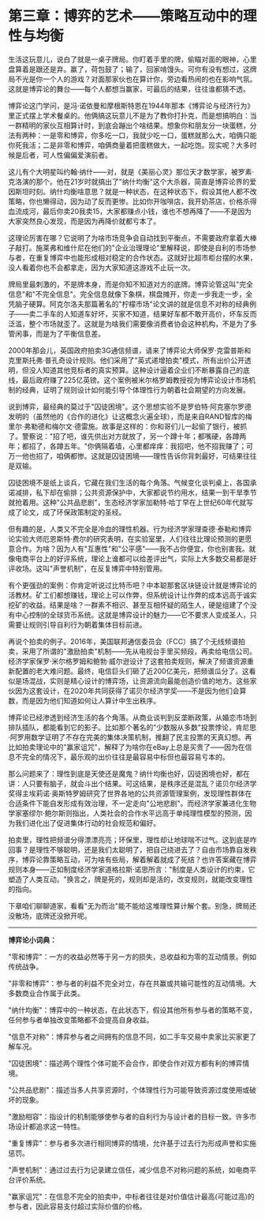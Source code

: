 # 第三章：博弈的艺术——策略互动中的理性与均衡

生活这玩意儿，说白了就是一桌子牌局。你盯着手里的牌，偷瞄对面的眼神，心里盘算着是跟还是弃。赢了，荷包鼓了；输了，回家啃馒头。可你有没有想过，这牌局不光是你一个人的游戏？对面那家伙也在算计你，旁边看热闹的也在影响气氛。这就是博弈论的舞台——每个人都想当赢家，可最后的结果，往往谁都猜不透。

博弈论这门学问，是冯·诺依曼和摩根斯特恩在1944年那本《博弈论与经济行为》里正式摆上学术餐桌的。他俩搞这玩意儿不是为了教你打扑克，而是想搞明白：当一群精明的家伙互相算计时，到底会蹦出个啥结果。想象你和朋友分一块蛋糕，分法有两种：一是零和博弈，你多吃一口，我就少吃一口，蛋糕就那么大，咱俩只能你死我活；二是非零和博弈，咱俩商量着把蛋糕做大，一起吃饱。现实呢？大多时候是后者，可人性偏偏爱演前者。

这儿有个大明星叫约翰·纳什——对，就是《美丽心灵》那位天才数学家，被罗素·克洛演的那个。他在21岁时就搞出了"纳什均衡"这个大杀器，简直是博弈论界的爱因斯坦时刻。纳什均衡啥意思？就是一种状态，在这种状态下，假设其他人都不改策略，你也懒得动，因为动了反而更惨。比如你开咖啡店，我开奶茶店，价格杀得血流成河，最后你卖20我卖15，大家都赚点小钱，谁也不想再降了——不是因为大家突然良心发现，而是因为再降价就都亏本了。

这理论厉害在哪？它说明了为啥市场竞争会自动找到平衡点，不需要政府拿着大棒子敲打。施莱弗和维什尼在他们的"企业治理理论"里解释说，即使是自利的市场参与者，在重复博弈中也能形成相对稳定的合作状态。这就好比超市柜台摆的水果，没人看着你也不会都拿走，因为大家知道这游戏不止玩一次。

牌局里最刺激的，不是牌本身，而是你知不知道对方的底牌。博弈论管这叫"完全信息"和"不完全信息"。完全信息就像下象棋，棋盘摊开，你走一步我走一步，全凭脑子硬算。阿克尔洛夫那篇著名的"柠檬市场"论文讲的就是信息不对称的经典例子——卖二手车的人知道车好坏，买家不知道，结果好车都不敢开高价，坏车反而泛滥，整个市场就歪了。这就是为啥我们需要像消费者协会这种机构，不是为了多管闲事，而是为了平衡信息差。

2000年那会儿，英国政府拍卖3G通信频谱，请来了博弈论大师保罗·克雷普斯和克里斯托弗·普孔奇设计规则。他们采用了"英式递增拍卖"模式，所有出价公开透明，但没人知道其他竞标者的真实预算。这种设计逼着企业们不断暴露自己的底线，最后政府赚了225亿英镑。这个案例被米尔格罗姆教授视为博弈论设计市场机制的经典，证明了规则设计如何能引导个体理性行为朝着社会期望的方向发展。

说到博弈，最经典的莫过于"囚徒困境"。这个思想实验不是罗伯特·阿克塞尔罗德发明的（虽然他的《合作的进化》让这概念火遍全球），而是来自RAND智库的梅里尔·弗勒德和梅尔文·德雷施。故事是这样的：你和哥们儿一起偷了银行，被抓了。警察说："招了吧，谁先供出对方就放了，另一个蹲十年；都嘴硬，各蹲两年；都招了，各蹲五年。"你俩隔着墙，心里都痒痒：我招吧，他不招我赚了；可万一他也招了，咱俩都惨。这就是囚徒困境——理性告诉你背刺最好，可结果往往是双输。

囚徒困境不是纸上谈兵，它藏在我们生活的每个角落。气候变化谈判桌上，各国承诺减排，私下却在偷排；公共资源保护中，大家都说节约用水，结果一到干旱季节就抢着用。这种"公共品悲剧"，生态经济学家加勒特·哈丁早在上世纪60年代就写成了论文，成了环保政策制定的圣经。

但有趣的是，人类又不完全是冷血的理性机器。行为经济学家理查德·泰勒和博弈论实验大师厄恩斯特·费尔的研究表明，在实验室里，人们往往比理论预测的更愿意合作。为啥？因为人有"互惠性"和"公平感"——我不占你便宜，你也别害我。就像电商平台上的好评系统，理论上谁都可以给差评出气，实际上大多数交易都是好评收场。这叫"声誉机制"，在反复博弈中特别管用。

有个更强劲的案例：你肯定听说过比特币吧？中本聪那套区块链设计就是博弈论的活教材。矿工们都想赚钱，理论上可以作弊，但系统设计让作弊的成本远高于诚实挖矿的收益。结果是啥？一群素不相识、甚至互相怀疑的陌生人，硬是组建了个没有中心控制的全球货币系统。这就是博弈设计的魅力——它不要求人变成圣人，只需要让规则引导自利行为朝着集体目标前进。

再说个拍卖的例子。2016年，美国联邦通信委员会（FCC）搞了个无线频谱拍卖，采用了所谓的"激励拍卖"机制——先从电视台手里买频段，再卖给电信公司。经济学家保罗·米尔格罗姆和鲍勃·威尔逊设计了这套拍卖规则，解决了频谱资源重新配置的老大难问题。最终，电信巨头们砸了近200亿美元，把频谱瓜分了。这看似是场混战，实则是精心设计的博弈场，让资源流向最能创造价值的地方。这些家伙因为这套设计，在2020年共同获得了诺贝尔经济学奖——不是因为他们会算数，而是因为他们知道如何让人算计中生出秩序。

博弈论已经渗透到经济生活的各个角落。从商业谈判到反垄断政策，从婚恋市场到排队插队，都能看到它的影子。比如那个著名的"少数服从多数"投票悖论，肯尼思·阿罗用数学证明了不存在完美的集体决策机制，推翻了民主投票的天真幻想。再比如拍卖理论中的"赢家诅咒"，解释了为啥你在eBay上总是买贵了——因为在信息不完全的情况下，最乐观的出价往往是最容易中标但也最容易亏本的。

那么问题来了：理性到底是天使还是魔鬼？纳什均衡也好，囚徒困境也好，都在讲：人只要有脑子，就会斗出个结果。可这结果，是秩序还是混乱？诺贝尔经济学奖得主埃莉诺·奥斯特罗姆研究了世界各地的公共资源管理案例，发现理性群体在合适条件下能自发形成有效治理，不一定走向"公地悲剧"。而经济学家兼进化生物学家塞缪尔·鲍尔斯则指出，人类社会的合作水平远高于单纯理性模型的预测，因为我们进化出了促进集体行动的社会规范和偏好。

拍卖里，理性把频谱分得漂漂亮亮；环保里，理性却让地球喘不过气。这到底是咋回事？是理性不够聪明，还是我们太聪明了，把自己绕进去了？自由市场靠自发秩序，博弈论靠策略互动，可为啥有些局，解着解着就成了死结？也许答案藏在博弈规则本身——正如制度经济学家道格拉斯·诺思所言："制度是人类设计的约束，它塑造了人类互动。"换言之，牌是死的，规则却是活的，改变规则，就能改变理性的指向。

下章咱们聊聊道家，看看"无为而治"能不能给这堆理性算计解个套。别急，牌局还没散场，底牌还没掀开呢。

---

**博弈论小词典：**

"零和博弈"：一方的收益必然等于另一方的损失，总收益和为零的互动情景。例如传统战争。

"非零和博弈"：参与者的利益不完全对立，存在共赢或共输可能性的互动情境。大多数商业合作属于此类。

"纳什均衡"：博弈中的一种状态，在此状态下，假设其他所有参与者的策略不变，任何参与者单独改变策略都不会提高自身收益。

"信息不对称"：博弈参与者之间拥有的信息不同，如二手车交易中卖家比买家更了解车况。

"囚徒困境"：描述两个理性个体可能不会合作，即使合作对双方都有利的博弈情境。

"公共品悲剧"：描述当多人共享资源时，个体理性行为可能导致资源过度使用或破坏的现象。

"激励相容"：指设计的机制能够使参与者的自利行为与设计者的目标一致。许多市场设计都追求这一特性。

"重复博弈"：参与者多次进行相同博弈的情境，允许基于过去行为形成声誉和实施惩罚。

"声誉机制"：通过过去行为记录建立信任，减少信息不对称问题的系统，如电商平台评价系统。

"赢家诅咒"：在信息不完全的拍卖中，中标者往往是对价值估计最高(可能过高)的参与者，因此容易支付超过实际价值的价格。
